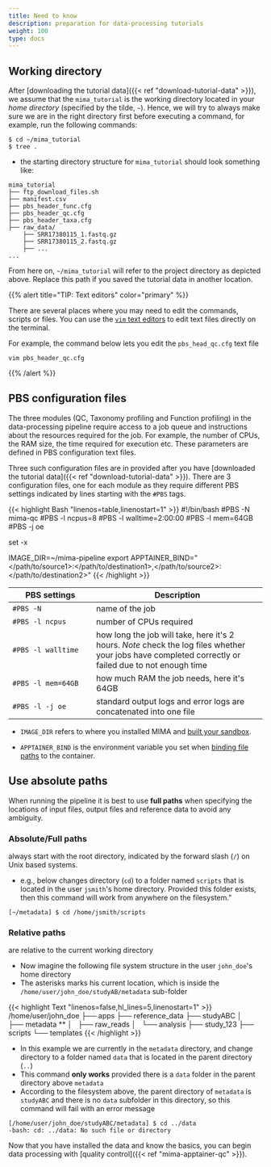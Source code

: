```yaml
---
title: Need to know
description: preparation for data-processing tutorials
weight: 100
type: docs
---
```



## Working directory

After [downloading the tutorial data]({{< ref "download-tutorial-data" >}}), we assume that the `mima_tutorial` is the working directory located in your *home directory* (specified by the tilde, `~`). Hence, we will try to always make sure we are in the right directory first before executing a command, for example, run the following commands:

```
$ cd ~/mima_tutorial
$ tree .
```

- the starting directory structure for `mima_tutorial` should look something like:

```
mima_tutorial
├── ftp_download_files.sh
├── manifest.csv
├── pbs_header_func.cfg
├── pbs_header_qc.cfg
├── pbs_header_taxa.cfg
├── raw_data/
    ├── SRR17380115_1.fastq.gz
    ├── SRR17380115_2.fastq.gz
    ├── ...
...
```

From here on, `~/mima_tutorial` will refer to the project directory as depicted above. Replace this path if you saved the tutorial data in another location.


{{% alert title="TIP: Text editors" color="primary" %}} 

There are several places where you may need to edit the commands, scripts or files. You can use the <a href="https://www.tutorialspoint.com/vim/vim_editing.htm" target="_blank">`vim` text editors</a> to edit text files directly on the terminal. 

For example, the command below lets you edit the `pbs_head_qc.cfg` text file

```Shell
vim pbs_header_qc.cfg
```
{{% /alert %}}

## PBS configuration files

The three modules (QC, Taxonomy profiling and Function profiling) in the data-processing pipeline require access to a job queue and instructions about the resources required for the job. For example, the number of CPUs, the RAM size, the time required for execution etc. These parameters are defined in PBS configuration text files. 

Three such configuration files are in provided after you have [downloaded the tutorial data]({{< ref "download-tutorial-data" >}}). There are 3 configuration files, one for each module as they require different PBS settings indicated by lines starting with the `#PBS` tags.

{{< highlight Bash "linenos=table,linenostart=1" >}}
#!/bin/bash
#PBS -N mima-qc
#PBS -l ncpus=8
#PBS -l walltime=2:00:00
#PBS -l mem=64GB
#PBS -j oe

set -x

IMAGE_DIR=~/mima-pipeline
export APPTAINER_BIND="</path/to/source1>:</path/to/destination1>,</path/to/source2>:</path/to/destination2>"
{{< /highlight >}}

| <div style="width:150px">PBS settings</div> | Description |
|------------------------|------------------------------------------------------------------------------------------|
| `#PBS -N`              | name of the job |
| `#PBS -l ncpus`        | number of CPUs required |
| `#PBS -l walltime`     | how long the job will take, here it's 2 hours. *Note* check the log files whether your jobs have completed correctly or failed due to not enough time |
| `#PBS -l mem=64GB `    | how much RAM the job needs, here it's 64GB |
| `#PBS -l -j oe`        | standard output logs and error logs are concatenated into one file |


- `IMAGE_DIR` refers to where you installed MIMA and [built your sandbox](/docs/installation/#build-a-sandbox).

- `APPTAINER_BIND` is the environment variable you set when [binding file paths](/docs/what-is-container/#path-binding) to the container.

## Use absolute paths

When running the pipeline it is best to use **full paths** when specifying the locations of input files, output files and reference data to avoid any ambiguity.

### Absolute/Full paths
always start with the root directory, indicated by the forward slash (`/`) on Unix based systems.

- e.g., below changes directory (`cd`) to a folder named `scripts` that is located in the user `jsmith`'s home directory. Provided this folder exists, then this command will work from anywhere on the filesystem."

```
[~/metadata] $ cd /home/jsmith/scripts
```

### Relative paths
are relative to the current working directory

- Now imagine the following file system structure in the user `john_doe`'s home directory
- The asterisks marks his current location, which is inside the `/home/user/john_doe/studyAB/metadata` sub-folder

{{< highlight Text "linenos=false,hl_lines=5,linenostart=1" >}}
/home/user/john_doe
├── apps
├── reference_data
├── studyABC
│   ├── metadata **
│   ├── raw_reads
│   └── analysis
├── study_123
├── scripts
└── templates
{{< /highlight >}}

- In this example we are currently in the `metadata` directory, and change directory to a folder named `data` that is located in the parent directory (`..`)
- This command **only works** provided there is a `data` folder in the parent directory above `metadata`
- According to the filesystem above, the parent directory of `metadata` is `studyABC` and there is no `data` subfolder in this directory, so this command will fail with an error message

```
[/home/user/john_doe/studyABC/metadata] $ cd ../data
-bash: cd: ../data: No such file or directory
```

Now that you have installed the data and know the basics, you can begin data processing with [quality control]({{< ref "mima-apptainer-qc" >}}).
